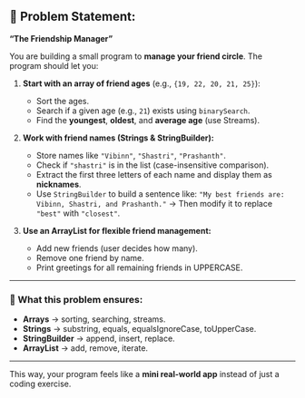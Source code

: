 ## 📝 Problem Statement:

**“The Friendship Manager”**

You are building a small program to **manage your friend circle**. The program should let you:

1. **Start with an array of friend ages** (e.g., `{19, 22, 20, 21, 25}`):

   * Sort the ages.
   * Search if a given age (e.g., `21`) exists using `binarySearch`.
   * Find the **youngest**, **oldest**, and **average age** (use Streams).

2. **Work with friend names (Strings & StringBuilder):**

   * Store names like `"Vibinn"`, `"Shastri"`, `"Prashanth"`.
   * Check if `"shastri"` is in the list (case-insensitive comparison).
   * Extract the first three letters of each name and display them as **nicknames**.
   * Use `StringBuilder` to build a sentence like:
     `"My best friends are: Vibinn, Shastri, and Prashanth."`
     → Then modify it to replace `"best"` with `"closest"`.

3. **Use an ArrayList for flexible friend management:**

   * Add new friends (user decides how many).
   * Remove one friend by name.
   * Print greetings for all remaining friends in UPPERCASE.

---

### 🎯 What this problem ensures:

* **Arrays** → sorting, searching, streams.
* **Strings** → substring, equals, equalsIgnoreCase, toUpperCase.
* **StringBuilder** → append, insert, replace.
* **ArrayList** → add, remove, iterate.

---

This way, your program feels like a **mini real-world app** instead of just a coding exercise.

